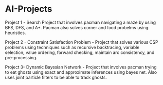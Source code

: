 # AI-Projects
Project 1 - Search Project that involves pacman navigating a maze by using BFS, DFS, and A*. Pacman also solves corner and food probelms using heuristics.

Project 2 - Constraint Satisfaction Problem - Project that solves various CSP problems using techniques such as recursive backtracing, variable selection, value ordering, forward checking, maintain arc consistency, and pre-processing.

Project 3- Dynamic Bayesian Network - Project that involves pacman trying to eat ghosts using exact and approximate inferences using bayes net. Also uses joint particle filters to be able to track ghosts.
